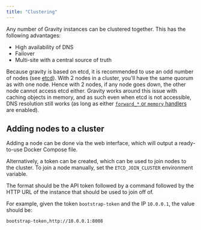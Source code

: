 ```yaml
---
title: "Clustering"
---
```


Any number of Gravity instances can be clustered together. This has the following advantages:

- High availability of DNS
- Failover
- Multi-site with a central source of truth

Because gravity is based on etcd, it is recommended to use an odd number of nodes (see [etcd](https://etcd.io/docs/v3.5/faq/#why-an-odd-number-of-cluster-members)).
With 2 nodes in a cluster, you'll have the same quorum as with one node. Hence with 2 nodes, if any node goes down, the other node cannot access etcd either.
Gravity works around this issue with caching objects in memory, and as such even when etcd is not accessible, DNS resolution still works (as long as either [`forward_*` or `memory` handlers](../../dns/handlers) are enabled).

## Adding nodes to a cluster

Adding a node can be done via the web interface, which will output a ready-to-use Docker Compose file.

Alternatively, a token can be created, which can be used to join nodes to the cluster. To join a node manually, set the `ETCD_JOIN_CLUSTER` environment variable.

The format should be the API token followed by a command followed by the HTTP URL of the instance that should be used to join off of.

For example, given the token `bootstrap-token` and the IP `10.0.0.1`, the value should be:

`bootstrap-token,http://10.0.0.1:8008`

